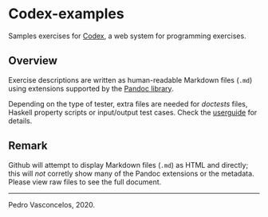 
# Codex-examples

Samples exercises for [Codex](https://github.com/pbv/codex), a web 
system for programming exercises.

## Overview

Exercise descriptions are written as human-readable Markdown files (`.md`)
using extensions supported by the [Pandoc library](https://pandoc.org/).

Depending on the type of tester,  extra files are needed
for *doctests* files, Haskell property scripts or input/output test cases.
Check the
[userguide](https://rawgit.com/pbv/codex/master/doc/USER-GUIDE.html)
for details.

## Remark

Github will attempt to display Markdown files (`.md`) as HTML and
directly; this will *not* corretly show many of the Pandoc extensions
or the metadata.  Please view raw files to see the full document.


---

Pedro Vasconcelos, 2020.
